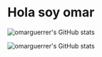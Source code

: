 # Hola soy omar

![omarguerrer's GitHub stats](https://github-readme-stats.vercel.app/api?username=omarguerrer&hide=contribs,prs)

![omarguerrer's GitHub stats](https://github-readme-stats.vercel.app/api?username=omarguerrer&show_icons=true)

